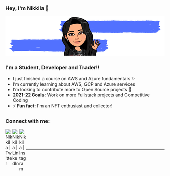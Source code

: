 ### Hey, I'm Nikkila 👋
![NikkilaPrakash Banner](banner.png)
<h3>I'm a Student, Developer and Trader!!</h3>

- I just finished a course on AWS and Azure fundamentals :sparkles:
- I’m currently learning about AWS, GCP and Azure services 
- I’m looking to contribute more to Open Source projects 🌱
- <b>2021-22 Goals:</b> Work on more Fullstack projects and Competitive Coding
- ⚡ <b>Fun fact:</b> I'm an NFT enthusiast and collector! 

### Connect with me:

[<img align="left" alt="Nikkila | Twitter" width="22px" src="https://cdn.jsdelivr.net/npm/simple-icons@v3/icons/twitter.svg" />][twitter]
[<img align="left" alt="Nikkila | LinkedIn" width="22px" src="https://cdn.jsdelivr.net/npm/simple-icons@v3/icons/linkedin.svg" />][linkedin]
[<img align="left" alt="Nikkila | Instagram" width="22px" src="https://cdn.jsdelivr.net/npm/simple-icons@v3/icons/instagram.svg" />][instagram]

<br />
<br />
<br />

---



</details>



[twitter]: https://twitter.com/nikkilaprakash?s=09
[instagram]: https://www.instagram.com/nikkilaprakash/?utm_medium=copy_link
[linkedin]: https://www.linkedin.com/in/nikkila-prakash-47352418b/
